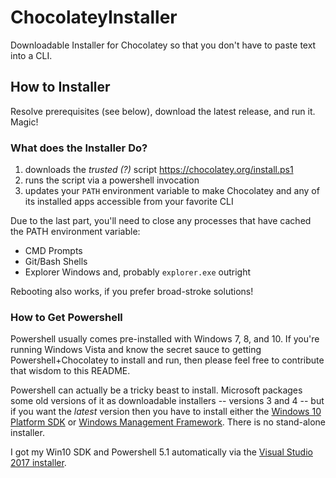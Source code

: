# ChocolateyInstaller

Downloadable Installer for Chocolatey so that you don't have to paste text into a CLI.

## How to Installer

Resolve prerequisites (see below), download the latest release, and run it.  Magic!

### What does the Installer Do?

1. downloads the _trusted (?)_ script https://chocolatey.org/install.ps1
2. runs the script via a powershell invocation
3. updates your `PATH` environment variable to make Chocolatey and any of its installed apps accessible
   from your favorite CLI

Due to the last part, you'll need to close any processes that have cached the PATH environment variable:
 * CMD Prompts
 * Git/Bash Shells
 * Explorer Windows and, probably `explorer.exe` outright

Rebooting also works, if you prefer broad-stroke solutions!
 
### How to Get Powershell

Powershell usually comes pre-installed with Windows 7, 8, and 10.  If you're running Windows Vista and know
the secret sauce to getting Powershell+Chocolatey to install and run, then please feel free to contribute that
wisdom to this README.

Powershell can actually be a tricky beast to install.  Microsoft packages some old versions of
it as downloadable installers -- versions 3 and 4 -- but if you want the _latest_ version then
you have to install either the [Windows 10 Platform SDK](https://developer.microsoft.com/en-US/windows/downloads/windows-10-sdk)
or [Windows Management Framework](https://docs.microsoft.com/en-us/powershell/wmf/readme#wmf-availability-across-windows-operating-systems).
There is no stand-alone installer.

I got my Win10 SDK and Powershell 5.1 automatically via the [Visual Studio 2017 installer](https://www.visualstudio.com/downloads/).